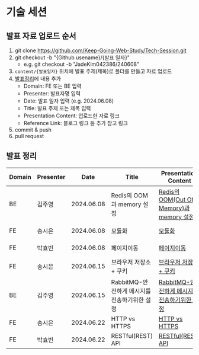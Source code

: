 # 기술 세션

## 발표 자료 업로드 순서

1. git clone https://github.com/Keep-Going-Web-Study/Tech-Session.git
2. git checkout -b "{Github usename}/{발표 일자}"
   - e.g. git checkout -b "JadeKim042386/240608"
3. `content/{발표일자}` 위치에 발표 주제(제목)로 폴더를 만들고 자료 업로드
4. [발표정리](#발표-정리)에 내용 추가
   - Domain: FE 또는 BE 입력
   - Presenter: 발표자명 입력
   - Date: 발표 일자 입력 (e.g. 2024.06.08)
   - Title: 발표 주제 또는 제목 입력
   - Presentation Content: 업로드한 자료 링크
   - Reference Link: 블로그 링크 등 추가 참고 링크
5. commit & push
6. pull request

## 발표 정리

| Domain | Presenter | Date       | Title                     | Presentation Content                                                                              | Reference Link                                                                                     |
| ------ | --------- | ---------- | ------------------------- | ------------------------------------------------------------------------------------------------- | -------------------------------------------------------------------------------------------------- |
| BE     | 김주영    | 2024.06.08 | Redis의 OOM과 memory 설정 | [Redis의 OOM(Out Of Memory)과 memory 설정](./content/2024_06_08/Redis의%20OOM과%20memory%20설정/) | https://kjy042386.tistory.com/539                                                                  |
| FE     | 송시은    | 2024.06.08 | 모듈화                    | [모듈화](./content/2024_06_08/모듈화/)                                                            | https://sienna-planet.notion.site/746b3cbe45424d15b3c32f42e6be9dda |                                                                                                 |
| FE     | 박효빈    | 2024.06.08 | 페이지이동                | [페이지이동](./content/2024_06_08/페이지이동)                                                     | https://simple-relish-748.notion.site/JavaScript-HTML-React-d2d90bd92f71444fbff2bde0620f712f?pvs=4 |
| FE     | 송시은    | 2024.06.15 | 브라우저 저장소 + 쿠키    | [브라우저 저장소 + 쿠키](./content/2024_06_15/브라우저%20저장소%20+%20쿠키/)                      | https://sienna-planet.notion.site/1fa3fc63d5e54776bcc8dd7c90252d39 |
| BE     | 김주영    | 2024.06.15 | RabbitMQ-안전하게 메시지를 전송하기위한 설정 | [RabbitMQ-안전하게 메시지를 전송하기위한 설정](./content/2024_06_15/RabbitMQ-안전하게%20메시지를%20전송하기위한%20설정) | https://kjy042386.tistory.com/544 <br> https://kjy042386.tistory.com/545 <br> https://kjy042386.tistory.com/546 <br> https://kjy042386.tistory.com/547                                  |
| FE     | 송시은    | 2024.06.22 | HTTP vs HTTPS             | [HTTP vs HTTPS](./content/2024_06_22/HTTP%20vs%20HTTPS/)                                          | https://sienna-planet.notion.site/HTTP-vs-HTTPS-330d3abff50d466ba9aa8e35769f8642 |
| FE     | 박효빈    | 2024.06.22 | RESTful(REST) API | [RESTful(REST) API](./content/2024_06_22/RESTful(REST)%20API.pdf) | https://simple-relish-748.notion.site/RESTful-REST-API-02cb23ac3b6e421db36f89c98b67b5e8?pvs=4 |
